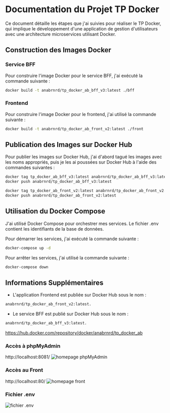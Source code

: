 # Documentation du Projet TP Docker

Ce document détaille les étapes que j'ai suivies pour réaliser le TP Docker, qui implique le développement d'une application de gestion d'utilisateurs avec une architecture microservices utilisant Docker.

## Construction des Images Docker

### Service BFF

Pour construire l'image Docker pour le service BFF, j'ai exécuté la commande suivante :

```bash
docker build -t anabrnrd/tp_docker_ab_bff_v3:latest ./bff
```

### Frontend

Pour construire l'image Docker pour le frontend, j'ai utilisé la commande suivante :

```bash
docker build -t anabrnrd/tp_docker_ab_front_v2:latest ./front
```

## Publication des Images sur Docker Hub

Pour publier les images sur Docker Hub, j'ai d'abord tagué les images avec les noms appropriés, puis je les ai poussées sur Docker Hub à l'aide des commandes suivantes :

```bash
docker tag tp_docker_ab_bff_v3:latest anabrnrd/tp_docker_ab_bff_v3:latest
docker push anabrnrd/tp_docker_ab_bff_v3:latest

docker tag tp_docker_ab_front_v2:latest anabrnrd/tp_docker_ab_front_v2:latest
docker push anabrnrd/tp_docker_ab_front_v2:latest
```

## Utilisation du Docker Compose

J'ai utilisé Docker Compose pour orchestrer mes services. Le fichier .env contient les identifiants de la base de données.

Pour démarrer les services, j'ai exécuté la commande suivante :

```bash
docker-compose up -d
```

Pour arrêter les services, j'ai utilisé la commande suivante :

```bash
docker-compose down
```

## Informations Supplémentaires

- L'application Frontend est publiée sur Docker Hub sous le nom :
```bash
anabrnrd/tp_docker_ab_front_v2:latest.
```
- Le service BFF est publié sur Docker Hub sous le nom :
```bash
anabrnrd/tp_docker_ab_bff_v3:latest.
```
https://hub.docker.com/repository/docker/anabrnrd/tp_docker_ab

### Accès à phpMyAdmin
http://localhost:8081/
![homepage phpMyAdmin](https://github.com/AnBrnd/TP_DOCKER/assets/137530989/60fef3e4-77f7-4c5c-900a-c4f5c2ae8359)

### Accès au Front
http://localhost:80/
![homepage front](https://github.com/AnBrnd/TP_DOCKER/assets/137530989/b3aec2d1-3990-45b3-9569-49af8852eed8)

### Fichier .env
![fichier .env](https://github.com/AnBrnd/TP_DOCKER/assets/137530989/304df27c-72e2-4474-b59c-4f4ecad0ea66)

